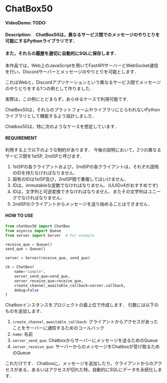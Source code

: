 # ChatBox50
#### VideoDemo: TODO:
#### Description:　ChatBox50は，異なるサービス間でのメッセージのやりとりを可能にするPythonライブラリです．

#### また，それらの履歴を適切に自動的にSQLに保存します．

本作品では，Web上のJavaScriptを用いてFastAPIサーバーとWebSocket通信を行い，Discordサーバーとメッセージのやりとりを可能とします．

これはWebと，Discordアプリケーションという異なるサービス間でメッセージのやりとりをする1つの例として作りました．

実際は，この例にとどまらず，あらゆるケースで利用可能です．

ChatBox50は，それらのプラットフォームやライブラリにとらわれないPythonライブラリとして機能するよう設計しました．

Chatbox50は，特に次のようなケースを想定しています．

#### REQUIREMENT
利用する上で以下のような制約があります．
今後の説明において，2つの異なるサービス間を1stSP, 2ndSPと呼びます．
1. 1stSPの各クライアントおよび，2ndSPの各クライアントは，それぞれ固有のIDを持たなければなりません．
2. 固有のIDは1stSP及び，2ndSP間で重複してはいけません．
3. IDは，immutableな変数でなければなりません．(UUIDv4がおすすめです)
4. IDは，文字列と可逆変換できなければなりません．またその文字列はユニークでなければなりません．
5. 2ndSPのクライアントからメッセージを送り始めることはできません．


#### HOW TO USE

```python
from chatbox50 import ChatBox
from asyncio import Queue
from server import Server  # For example

receive_que = Queue()
send_que = Queue()

server = Server(receive_que, send_que)

cb = ChatBox(
    name="sample",
    server_send_que=send_que,
    server_receive_que=receive_que,
    create_channel_awaitable_callback=server.callback,
    debug=False
)
```

Chatboxインスタンスをプロジェクトの最上位で作成します．
引数には以下のものを追加します．    
1. `create_channel_awaitable_callback`: クライアントからアクセスがあったことをサーバーに通知するためのコールバック
2. `name`: 名前
3. `server_send_que`: Chatboxからサーバーにメッセージを送るためのQueue
4. `server_receive_que`: サーバーからのメッセージをChatboxが受け取るためのQueue



これだけです．
Chatboxに，メッセージを追加したり，クライアントからのアクセスがある，あるいはアクセスが切れた時，自動的にSQLにデータを永続化します．

